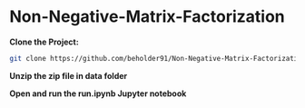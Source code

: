 # Non-Negative-Matrix-Factorization

**Clone the Project:**

   ```bash
   git clone https://github.com/beholder91/Non-Negative-Matrix-Factorization.git
   ```

**Unzip the zip file in data folder**


**Open and run the run.ipynb Jupyter notebook**